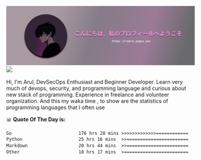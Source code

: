 ![banner](.github/profile-markdown.png)
<img src="https://user-images.githubusercontent.com/73097560/115834477-dbab4500-a447-11eb-908a-139a6edaec5c.gif"></p>

Hi, I'm Arul, DevSecOps Enthusiast and Beginner Developer. Learn very much of devops, security, and programming language and curious about new stack of programming. Experience in freelance and volunteer organization. And this my waka time , to show are the statistics of programming languages that I often use

📊 **Quote Of The Day is:**
<!--START_SECTION:waka-->

```txt
Go                         176 hrs 20 mins >>>>>>>>>>>>>============   51.44 %
Python                     25 hrs 16 mins  >>=======================   07.37 %
Markdown                   20 hrs 44 mins  >>=======================   06.05 %
Other                      18 hrs 17 mins  >========================   05.34 %
```

<!--END_SECTION:waka-->
